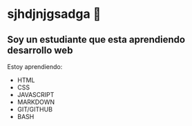 # sjhdjnjgsadga 🧀

## Soy un estudiante que esta aprendiendo **desarrollo web**

Estoy aprendiendo: 
- HTML
- CSS
- JAVASCRIPT
- MARKDOWN
- GIT/GITHUB
- BASH
